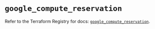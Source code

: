 # `google_compute_reservation`

Refer to the Terraform Registry for docs: [`google_compute_reservation`](https://registry.terraform.io/providers/hashicorp/google/6.14.1/docs/resources/compute_reservation).
